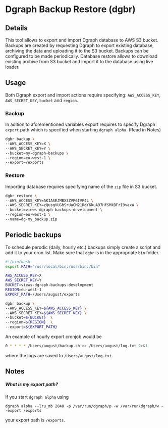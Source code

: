 # Dgraph Backup Restore (dgbr)

## Details
This tool allows to export and import Dgraph database to AWS S3 bucket. Backups are created by requesting Dgraph to export existing database, archiving the data and uploading it to the S3 bucket. Backups can be configured to be made periodically. Database restore allows to download existing archive from S3 bucket and import it to the database using live loader.

## Usage
Both Dgraph export and import actions require specifying: `AWS_ACCESS_KEY`, `AWS_SECRET_KEY`, `bucket` and `region`.
### Backup
In adition to aforementioned variables export requires to specify Dgraph `export` path which is specified when starting `dgraph alpha`. (Read in Notes)

```bash
dgbr backup \
--AWS_ACCESS_KEY=X \
--AWS_SECRET_KEY=Y \
--bucket=my-dgraph-backups \
--region=eu-west-1 \
--export=/exports
```
### Restore
Importing database requires specifying name of the `zip` file in S3 bucket.

```bash
dgbr restore \
--AWS_ACCESS_KEY=AKIASEJMBX3ZVP6IVP4L \
--AWS_SECRET_KEY=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 \
--bucket=views-dgraph-backups-development \
--region=eu-west-1 \
--name=dg-my_backup.zip
```

## Periodic backups
To schedule perodic (daily, hourly etc.) backups simply create a script and add it to your cron list. Make sure that `dgbr` is in the appropriate `bin` folder.

```bash
#!/bin/bash
export PATH="/usr/local/bin:/usr/bin:/bin"

AWS_ACCESS_KEY=X
AWS_SECRET_KEY=Y
BUCKET=views-dgraph-backups-development
REGION=eu-west-1
EXPORT_PATH=/Users/august/exports

dgbr backup \
--AWS_ACCESS_KEY=${AWS_ACCESS_KEY} \
--AWS_SECRET_KEY=${AWS_SECRET_KEY} \
--bucket=${BUCKET}  \
--region=${REGION}  \
--export=${EXPORT_PATH} 
```

An example of hourly export cronjob would be
```bash
0 * * * * /Users/august/backup.sh >> /Users/august/log.txt 2>&1
```
where the logs are saved to `/Users/august/log.txt`.
## Notes
##### What is my export path?

If you start `dgraph alpha` using
```
dgraph alpha --lru_mb 2048 -p /var/run/dgraph/p -w /var/run/dgraph/w --export /exports
```
your export path is `/exports`.